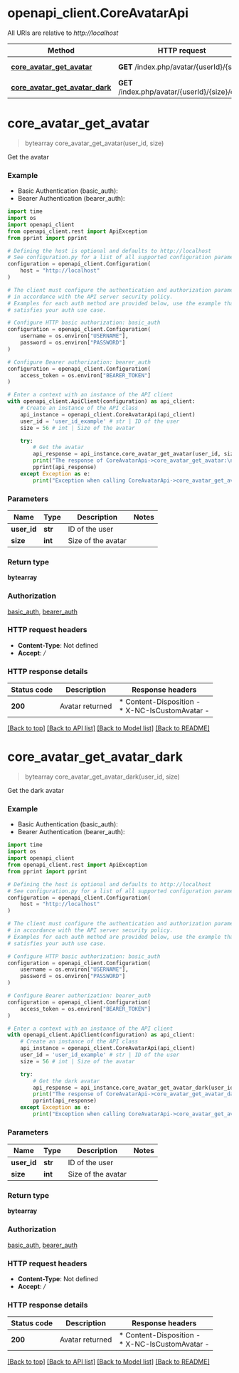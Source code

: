 # openapi_client.CoreAvatarApi

All URIs are relative to *http://localhost*

Method | HTTP request | Description
------------- | ------------- | -------------
[**core_avatar_get_avatar**](CoreAvatarApi.md#core_avatar_get_avatar) | **GET** /index.php/avatar/{userId}/{size} | Get the avatar
[**core_avatar_get_avatar_dark**](CoreAvatarApi.md#core_avatar_get_avatar_dark) | **GET** /index.php/avatar/{userId}/{size}/dark | Get the dark avatar


# **core_avatar_get_avatar**
> bytearray core_avatar_get_avatar(user_id, size)

Get the avatar

### Example

* Basic Authentication (basic_auth):
* Bearer Authentication (bearer_auth):
```python
import time
import os
import openapi_client
from openapi_client.rest import ApiException
from pprint import pprint

# Defining the host is optional and defaults to http://localhost
# See configuration.py for a list of all supported configuration parameters.
configuration = openapi_client.Configuration(
    host = "http://localhost"
)

# The client must configure the authentication and authorization parameters
# in accordance with the API server security policy.
# Examples for each auth method are provided below, use the example that
# satisfies your auth use case.

# Configure HTTP basic authorization: basic_auth
configuration = openapi_client.Configuration(
    username = os.environ["USERNAME"],
    password = os.environ["PASSWORD"]
)

# Configure Bearer authorization: bearer_auth
configuration = openapi_client.Configuration(
    access_token = os.environ["BEARER_TOKEN"]
)

# Enter a context with an instance of the API client
with openapi_client.ApiClient(configuration) as api_client:
    # Create an instance of the API class
    api_instance = openapi_client.CoreAvatarApi(api_client)
    user_id = 'user_id_example' # str | ID of the user
    size = 56 # int | Size of the avatar

    try:
        # Get the avatar
        api_response = api_instance.core_avatar_get_avatar(user_id, size)
        print("The response of CoreAvatarApi->core_avatar_get_avatar:\n")
        pprint(api_response)
    except Exception as e:
        print("Exception when calling CoreAvatarApi->core_avatar_get_avatar: %s\n" % e)
```


### Parameters

Name | Type | Description  | Notes
------------- | ------------- | ------------- | -------------
 **user_id** | **str**| ID of the user | 
 **size** | **int**| Size of the avatar | 

### Return type

**bytearray**

### Authorization

[basic_auth](../README.md#basic_auth), [bearer_auth](../README.md#bearer_auth)

### HTTP request headers

 - **Content-Type**: Not defined
 - **Accept**: */*

### HTTP response details
| Status code | Description | Response headers |
|-------------|-------------|------------------|
**200** | Avatar returned |  * Content-Disposition -  <br>  * X-NC-IsCustomAvatar -  <br>  |

[[Back to top]](#) [[Back to API list]](../README.md#documentation-for-api-endpoints) [[Back to Model list]](../README.md#documentation-for-models) [[Back to README]](../README.md)

# **core_avatar_get_avatar_dark**
> bytearray core_avatar_get_avatar_dark(user_id, size)

Get the dark avatar

### Example

* Basic Authentication (basic_auth):
* Bearer Authentication (bearer_auth):
```python
import time
import os
import openapi_client
from openapi_client.rest import ApiException
from pprint import pprint

# Defining the host is optional and defaults to http://localhost
# See configuration.py for a list of all supported configuration parameters.
configuration = openapi_client.Configuration(
    host = "http://localhost"
)

# The client must configure the authentication and authorization parameters
# in accordance with the API server security policy.
# Examples for each auth method are provided below, use the example that
# satisfies your auth use case.

# Configure HTTP basic authorization: basic_auth
configuration = openapi_client.Configuration(
    username = os.environ["USERNAME"],
    password = os.environ["PASSWORD"]
)

# Configure Bearer authorization: bearer_auth
configuration = openapi_client.Configuration(
    access_token = os.environ["BEARER_TOKEN"]
)

# Enter a context with an instance of the API client
with openapi_client.ApiClient(configuration) as api_client:
    # Create an instance of the API class
    api_instance = openapi_client.CoreAvatarApi(api_client)
    user_id = 'user_id_example' # str | ID of the user
    size = 56 # int | Size of the avatar

    try:
        # Get the dark avatar
        api_response = api_instance.core_avatar_get_avatar_dark(user_id, size)
        print("The response of CoreAvatarApi->core_avatar_get_avatar_dark:\n")
        pprint(api_response)
    except Exception as e:
        print("Exception when calling CoreAvatarApi->core_avatar_get_avatar_dark: %s\n" % e)
```


### Parameters

Name | Type | Description  | Notes
------------- | ------------- | ------------- | -------------
 **user_id** | **str**| ID of the user | 
 **size** | **int**| Size of the avatar | 

### Return type

**bytearray**

### Authorization

[basic_auth](../README.md#basic_auth), [bearer_auth](../README.md#bearer_auth)

### HTTP request headers

 - **Content-Type**: Not defined
 - **Accept**: */*

### HTTP response details
| Status code | Description | Response headers |
|-------------|-------------|------------------|
**200** | Avatar returned |  * Content-Disposition -  <br>  * X-NC-IsCustomAvatar -  <br>  |

[[Back to top]](#) [[Back to API list]](../README.md#documentation-for-api-endpoints) [[Back to Model list]](../README.md#documentation-for-models) [[Back to README]](../README.md)

